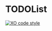 # TODOList 

[![XO code style](https://img.shields.io/badge/code_style-XO-5ed9c7.svg)](https://github.com/sindresorhus/xo)
